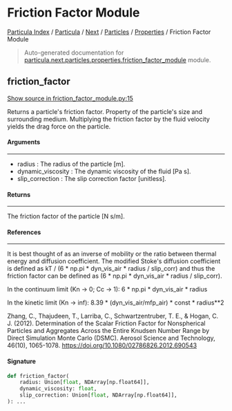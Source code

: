 # Friction Factor Module

[Particula Index](../../../../README.md#particula-index) / [Particula](../../../index.md#particula) / [Next](../../index.md#next) / [Particles](../index.md#particles) / [Properties](./index.md#properties) / Friction Factor Module

> Auto-generated documentation for [particula.next.particles.properties.friction_factor_module](https://github.com/Gorkowski/particula/blob/main/particula/next/particles/properties/friction_factor_module.py) module.

## friction_factor

[Show source in friction_factor_module.py:15](https://github.com/Gorkowski/particula/blob/main/particula/next/particles/properties/friction_factor_module.py#L15)

Returns a particle's friction factor. Property of the particle's size and
surrounding medium. Multiplying the friction factor by the fluid velocity
yields the drag force on the particle.

#### Arguments

-----
- radius : The radius of the particle [m].
- dynamic_viscosity : The dynamic viscosity of the fluid [Pa s].
- slip_correction : The slip correction factor [unitless].

#### Returns

--------
The friction factor of the particle [N s/m].

#### References

----------
It is best thought of as an inverse of mobility or the ratio between
thermal energy and diffusion coefficient. The modified Stoke's diffusion
coefficient is defined as
kT / (6 * np.pi * dyn_vis_air * radius / slip_corr)
and thus the friction factor can be defined as
(6 * np.pi * dyn_vis_air * radius / slip_corr).

In the continuum limit (Kn -> 0; Cc -> 1):
6 * np.pi * dyn_vis_air * radius

In the kinetic limit (Kn -> inf):
8.39 * (dyn_vis_air/mfp_air) * const * radius**2

Zhang, C., Thajudeen, T., Larriba, C., Schwartzentruber, T. E., &
Hogan, C. J. (2012). Determination of the Scalar Friction Factor for
Nonspherical Particles and Aggregates Across the Entire Knudsen Number
Range by Direct Simulation Monte Carlo (DSMC). Aerosol Science and
Technology, 46(10), 1065-1078. https://doi.org/10.1080/02786826.2012.690543

#### Signature

```python
def friction_factor(
    radius: Union[float, NDArray[np.float64]],
    dynamic_viscosity: float,
    slip_correction: Union[float, NDArray[np.float64]],
): ...
```
